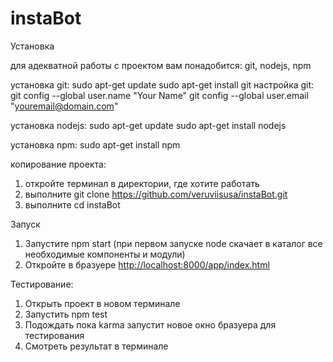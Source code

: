 # instaBot


Установка

для адекватной работы с проектом вам понадобится: git, nodejs, npm

установка git:
sudo apt-get update
sudo apt-get install git
настройка git:
git config --global user.name "Your Name"
git config --global user.email "youremail@domain.com"

установка nodejs:
sudo apt-get update
sudo apt-get install nodejs


установка npm:
sudo apt-get install npm

копирование проекта:
1. откройте терминал в директории, где хотите работать
2. выполните git clone https://github.com/veruviisusa/instaBot.git
3. выполните cd instaBot



Запуск

1. Запустите npm start (при первом запуске node скачает в каталог все необходимые компоненты и модули)
2. Откройте в бразуере <a href="http://localhost:8000/app/index.html">http://localhost:8000/app/index.html</a>



Тестирование:

1. Открыть проект в новом терминале
2. Запустить npm test
3. Подождать пока karma запустит новое окно бразуера для тестирования
4. Смотреть результат в терминале
